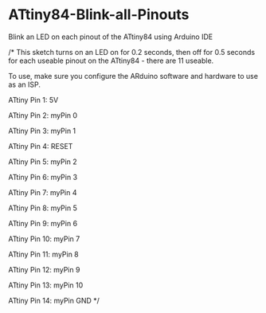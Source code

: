 ATtiny84-Blink-all-Pinouts
==========================

Blink an LED on each pinout of the ATtiny84 using Arduino IDE

/*
  This sketch turns on an LED on for 0.2 seconds, then off for 0.5 seconds 
  for each useable pinout on the ATtiny84 - there are 11 useable.

  To use, make sure you configure the ARduino software and hardware to use as an ISP.
  
  ATtiny Pin 1: 5V 
  
  ATtiny Pin 2: myPin 0 
  
  ATtiny Pin 3: myPin 1 
  
  ATtiny Pin 4: RESET  
  
  ATtiny Pin 5: myPin 2
  
  ATtiny Pin 6: myPin 3
  
  ATtiny Pin 7: myPin 4
  
  ATtiny Pin 8: myPin 5
  
  ATtiny Pin 9: myPin 6
  
  ATtiny Pin 10: myPin 7  
  
  ATtiny Pin 11: myPin 8
  
  ATtiny Pin 12: myPin 9  
  
  ATtiny Pin 13: myPin 10
  
  ATtiny Pin 14: myPin GND 
 */
